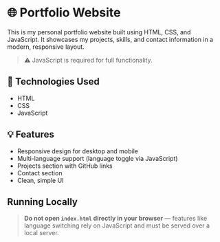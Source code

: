 # 🌐 Portfolio Website

This is my personal portfolio website built using HTML, CSS, and JavaScript. It showcases my projects, skills, and contact information in a modern, responsive layout.

> ⚠️ JavaScript is required for full functionality.

## 🔧 Technologies Used

- HTML
- CSS
- JavaScript

## 💡 Features

- Responsive design for desktop and mobile
- Multi-language support (language toggle via JavaScript)
- Projects section with GitHub links
- Contact section
- Clean, simple UI

## Running Locally

> **Do not open `index.html` directly in your browser** — features like language switching rely on JavaScript and must be served over a local server.

